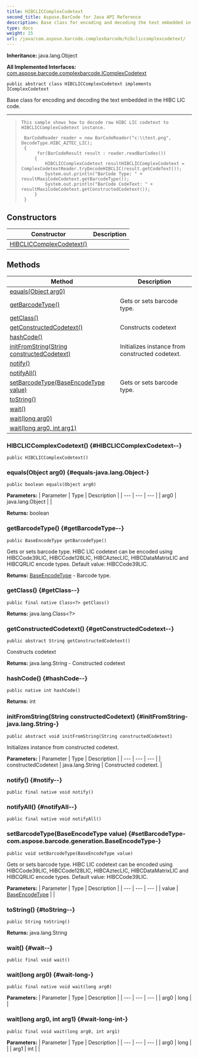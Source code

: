 ```yaml
---
title: HIBCLICComplexCodetext
second_title: Aspose.BarCode for Java API Reference
description: Base class for encoding and decoding the text embedded in the HIBC LIC code.
type: docs
weight: 15
url: /java/com.aspose.barcode.complexbarcode/hibcliccomplexcodetext/
---
```

**Inheritance:**
java.lang.Object

**All Implemented Interfaces:**
[com.aspose.barcode.complexbarcode.IComplexCodetext](../../com.aspose.barcode.complexbarcode/icomplexcodetext)
```
public abstract class HIBCLICComplexCodetext implements IComplexCodetext
```

Base class for encoding and decoding the text embedded in the HIBC LIC code.

--------------------

> ```
> This sample shows how to decode raw HIBC LIC codetext to HIBCLICComplexCodetext instance.
>  
>  BarCodeReader reader = new BarCodeReader("c:\\test.png", DecodeType.HIBC_AZTEC_LIC);
>  {
>       for(BarCodeResult result : reader.readBarCodes())
>      {
>          HIBCLICComplexCodetext resultHIBCLICComplexCodetext = ComplexCodetextReader.tryDecodeHIBCLIC(result.getCodeText());
>          System.out.println("BarCode Type: " + resultMaxiCodeCodetext.getBarcodeType());
>          System.out.println("BarCode CodeText: " + resultMaxiCodeCodetext.getConstructedCodetext());
>      }
>  }
> ```
## Constructors

| Constructor | Description |
| --- | --- |
| [HIBCLICComplexCodetext()](#HIBCLICComplexCodetext--) |  |
## Methods

| Method | Description |
| --- | --- |
| [equals(Object arg0)](#equals-java.lang.Object-) |  |
| [getBarcodeType()](#getBarcodeType--) | Gets or sets barcode type. |
| [getClass()](#getClass--) |  |
| [getConstructedCodetext()](#getConstructedCodetext--) | Constructs codetext |
| [hashCode()](#hashCode--) |  |
| [initFromString(String constructedCodetext)](#initFromString-java.lang.String-) | Initializes instance from constructed codetext. |
| [notify()](#notify--) |  |
| [notifyAll()](#notifyAll--) |  |
| [setBarcodeType(BaseEncodeType value)](#setBarcodeType-com.aspose.barcode.generation.BaseEncodeType-) | Gets or sets barcode type. |
| [toString()](#toString--) |  |
| [wait()](#wait--) |  |
| [wait(long arg0)](#wait-long-) |  |
| [wait(long arg0, int arg1)](#wait-long-int-) |  |
### HIBCLICComplexCodetext() {#HIBCLICComplexCodetext--}
```
public HIBCLICComplexCodetext()
```


### equals(Object arg0) {#equals-java.lang.Object-}
```
public boolean equals(Object arg0)
```




**Parameters:**
| Parameter | Type | Description |
| --- | --- | --- |
| arg0 | java.lang.Object |  |

**Returns:**
boolean
### getBarcodeType() {#getBarcodeType--}
```
public BaseEncodeType getBarcodeType()
```


Gets or sets barcode type. HIBC LIC codetext can be encoded using HIBCCode39LIC, HIBCCode128LIC, HIBCAztecLIC, HIBCDataMatrixLIC and HIBCQRLIC encode types. Default value: HIBCCode39LIC.

**Returns:**
[BaseEncodeType](../../com.aspose.barcode.generation/baseencodetype) - Barcode type.
### getClass() {#getClass--}
```
public final native Class<?> getClass()
```




**Returns:**
java.lang.Class<?>
### getConstructedCodetext() {#getConstructedCodetext--}
```
public abstract String getConstructedCodetext()
```


Constructs codetext

**Returns:**
java.lang.String - Constructed codetext
### hashCode() {#hashCode--}
```
public native int hashCode()
```




**Returns:**
int
### initFromString(String constructedCodetext) {#initFromString-java.lang.String-}
```
public abstract void initFromString(String constructedCodetext)
```


Initializes instance from constructed codetext.

**Parameters:**
| Parameter | Type | Description |
| --- | --- | --- |
| constructedCodetext | java.lang.String | Constructed codetext. |

### notify() {#notify--}
```
public final native void notify()
```




### notifyAll() {#notifyAll--}
```
public final native void notifyAll()
```




### setBarcodeType(BaseEncodeType value) {#setBarcodeType-com.aspose.barcode.generation.BaseEncodeType-}
```
public void setBarcodeType(BaseEncodeType value)
```


Gets or sets barcode type. HIBC LIC codetext can be encoded using HIBCCode39LIC, HIBCCode128LIC, HIBCAztecLIC, HIBCDataMatrixLIC and HIBCQRLIC encode types. Default value: HIBCCode39LIC.

**Parameters:**
| Parameter | Type | Description |
| --- | --- | --- |
| value | [BaseEncodeType](../../com.aspose.barcode.generation/baseencodetype) |  |

### toString() {#toString--}
```
public String toString()
```




**Returns:**
java.lang.String
### wait() {#wait--}
```
public final void wait()
```




### wait(long arg0) {#wait-long-}
```
public final native void wait(long arg0)
```




**Parameters:**
| Parameter | Type | Description |
| --- | --- | --- |
| arg0 | long |  |

### wait(long arg0, int arg1) {#wait-long-int-}
```
public final void wait(long arg0, int arg1)
```




**Parameters:**
| Parameter | Type | Description |
| --- | --- | --- |
| arg0 | long |  |
| arg1 | int |  |

